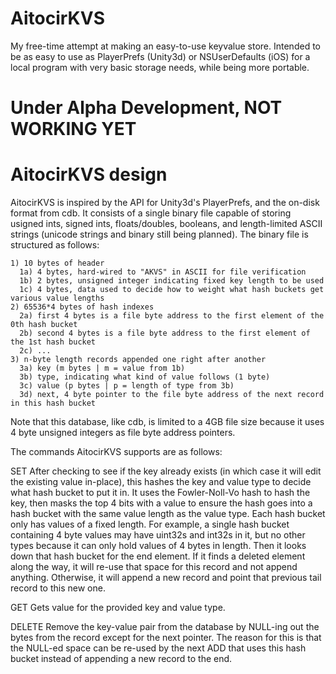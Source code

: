 # AitocirKVS
My free-time attempt at making an easy-to-use keyvalue store. Intended to be as easy to use as PlayerPrefs (Unity3d) or NSUserDefaults (iOS) for a local program with very basic storage needs, while being more portable.

# Under Alpha Development, NOT WORKING YET


# AitocirKVS design

AitocirKVS is inspired by the API for Unity3d's PlayerPrefs, and the on-disk format from cdb. It consists of a single binary file capable of storing usigned ints, signed ints, floats/doubles, booleans, and length-limited ASCII strings (unicode strings and binary still being planned). The binary file is structured as follows:

    1) 10 bytes of header
      1a) 4 bytes, hard-wired to "AKVS" in ASCII for file verification
      1b) 2 bytes, unsigned integer indicating fixed key length to be used
      1c) 4 bytes, data used to decide how to weight what hash buckets get various value lengths
    2) 65536*4 bytes of hash indexes
      2a) first 4 bytes is a file byte address to the first element of the 0th hash bucket
      2b) second 4 bytes is a file byte address to the first element of the 1st hash bucket
      2c) ...
    3) n-byte length records appended one right after another
      3a) key (m bytes | m = value from 1b)
      3b) type, indicating what kind of value follows (1 byte)
      3c) value (p bytes | p = length of type from 3b)
      3d) next, 4 byte pointer to the file byte address of the next record in this hash bucket
      
Note that this database, like cdb, is limited to a 4GB file size because it uses 4 byte unsigned integers as file byte address pointers. 

The commands AitocirKVS supports are as follows:

  SET
    After checking to see if the key already exists (in which case it will edit the existing value in-place), this hashes the key and value type to decide what hash bucket to put it in. It uses the Fowler-Noll-Vo hash to hash the key, then masks the top 4 bits with a value to ensure the hash goes into a hash bucket with the same value length as the value type. Each hash bucket only has values of a fixed length. For example, a single hash bucket containing 4 byte values may have uint32s and int32s in it, but no other types because it can only hold values of 4 bytes in length. Then it looks down that hash bucket for the end element. If it finds a deleted element along the way, it will re-use that space for this record and not append anything. Otherwise, it will append a new record and point that previous tail record to this new one.
    
  GET
    Gets value for the provided key and value type.
    
  DELETE
    Remove the key-value pair from the database by NULL-ing out the bytes from the record except for the next pointer. The reason for this is that the NULL-ed space can be re-used by the next ADD that uses this hash bucket instead of appending a new record to the end.
